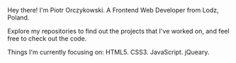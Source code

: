 Hey there! I'm Piotr Orczykowski.
A Frontend Web Developer from Lodz, Poland.

Explore my repositories to find out the projects that I've worked on, and feel free to check out the code.

Things I'm currently focusing on:
HTML5.
CSS3.
JavaScript.
jQueary.

